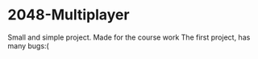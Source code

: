 # 2048-Multiplayer
Small and simple project. Made for the course work
The first project, has many bugs:(
